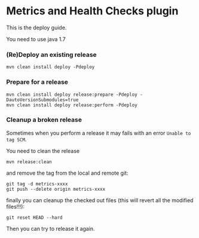 Metrics and Health Checks plugin
================================

This is the deploy guide.

You need to use java 1.7

### (Re)Deploy an existing release

```
mvn clean install deploy -Pdeploy
```

### Prepare for a release

```
mvn clean install deploy release:prepare -Pdeploy -DautoVersionSubmodules=true
mvn clean install deploy release:perform -Pdeploy
```

### Cleanup a broken release

Sometimes when you perform a release it may fails with an error `Unable to tag SCM`.

You need to clean the release

```
mvn release:clean
```

and remove the tag from the local and remote git:

```
git tag -d metrics-xxxx
git push --delete origin metrics-xxxx
```

finally you can cleanup the checked out files (this will revert all the modified files!!!):

```
git reset HEAD --hard
```

Then you can try to release it again.

